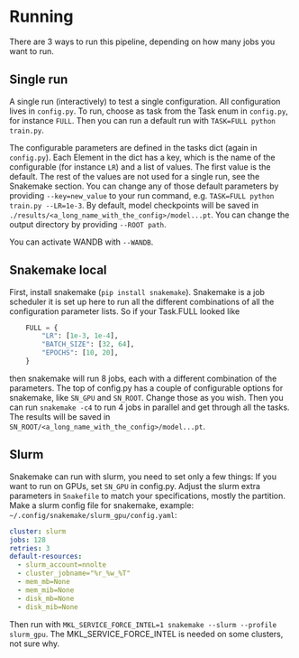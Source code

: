 # Running
There are 3 ways to run this pipeline, depending on how many jobs you want to run.
## Single run
A single run (interactively) to test a single configuration.
All configuration lives in `config.py`.
To run, choose as task from the Task enum in `config.py`, for instance `FULL`.
Then you can run a default run with `TASK=FULL python train.py`.

The configurable parameters are defined in the tasks dict (again in `config.py`).
Each Element in the dict has a key, which is the name of the configurable (for instance `LR`)
and a list of values. The first value is the default. The rest of the values are not
used for a single run, see the Snakemake section.
You can change any of those default parameters by providing `--key=new_value` to your run command,
e.g. `TASK=FULL python train.py --LR=1e-3`.
By default, model checkpoints will be saved in `./results/<a_long_name_with_the_config>/model...pt`.
You can change the output directory by providing `--ROOT path`.

You can activate WANDB with `--WANDB`.

## Snakemake local
First, install snakemake (`pip install snakemake`). Snakemake is a job scheduler it is set up
here to run all the different combinations of all the configuration parameter lists.
So if your Task.FULL looked like
```python
    FULL = {
        "LR": [1e-3, 1e-4],
        "BATCH_SIZE": [32, 64],
        "EPOCHS": [10, 20],
    }
```
then snakemake will run 8 jobs, each with a different combination of the parameters.
The top of config.py has a couple of configurable options for snakemake, like `SN_GPU` and `SN_ROOT`.
Change those as you wish.
Then you can run `snakemake -c4` to run 4 jobs in parallel and get through all the tasks.
The results will be saved in `SN_ROOT/<a_long_name_with_the_config>/model...pt`.

## Slurm
Snakemake can run with slurm, you need to set only a few things:
If you want to run on GPUs, set `SN_GPU` in config.py.
Adjust the slurm extra parameters in `Snakefile` to match your specifications, mostly the partition.
Make a slurm config file for snakemake, example: `~/.config/snakemake/slurm_gpu/config.yaml`:

```yaml
cluster: slurm
jobs: 128
retries: 3
default-resources:
  - slurm_account=nnolte
  - cluster_jobname="%r_%w_%T"
  - mem_mb=None
  - mem_mib=None
  - disk_mb=None
  - disk_mib=None
```

Then run with `MKL_SERVICE_FORCE_INTEL=1 snakemake --slurm --profile slurm_gpu`.
The MKL_SERVICE_FORCE_INTEL is needed on some clusters, not sure why.
